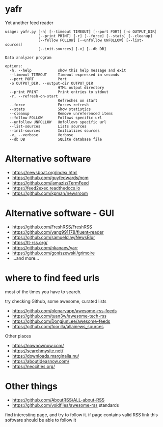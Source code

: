 # yafr
Yet another feed reader

```
usage: yafr.py [-h] [--timeout TIMEOUT] [--port PORT] [-o OUTPUT_DIR]
               [--print PRINT] [-r] [--force] [--stats] [--cleanup]
               [--follow FOLLOW] [--unfollow UNFOLLOW] [--list-sources]
               [--init-sources] [-v] [--db DB]

Data analyzer program

options:
  -h, --help            show this help message and exit
  --timeout TIMEOUT     Timeout expressed in seconds
  --port PORT           Port
  -o OUTPUT_DIR, --output-dir OUTPUT_DIR
                        HTML output directory
  --print PRINT         Print entries to stdout
  -r, --refresh-on-start
                        Refreshes on start
  --force               Forces refresh
  --stats               Show statistics
  --cleanup             Remove unreferenced items
  --follow FOLLOW       Follows specific url
  --unfollow UNFOLLOW   Unfollows specific url
  --list-sources        Lists sources
  --init-sources        Initializes sources
  -v, --verbose         Verbose
  --db DB               SQLite database file
```

# Alternative software

 - https://newsboat.org/index.html
 - https://github.com/guyfedwards/nom
 - https://github.com/iamaziz/TermFeed
 - https://feed2exec.readthedocs.io
 - https://github.com/kpman/newsroom

# Alternative software - GUI

 - https://github.com/FreshRSS/FreshRSS
 - https://github.com/yang991178/fluent-reader
 - https://github.com/samuelclay/NewsBlur
 - https://tt-rss.org/
 - https://github.com/nkanaev/yarr
 - https://github.com/goniszewski/grimoire
 - ...and more...

# where to find feed urls

most of the times you have to search.

try checking Github, some awesome, curated lists 

 - https://github.com/plenaryapp/awesome-rss-feeds
 - https://github.com/tuan3w/awesome-tech-rss
 - https://github.com/DongjunLee/awesome-feeds
 - https://github.com/foorilla/allainews_sources

Other places

 - https://nownownow.com/
 - https://searchmysite.net/
 - https://downloads.marginalia.nu/
 - https://aboutideasnow.com/
 - https://neocities.org/

# Other things

 - https://github.com/AboutRSS/ALL-about-RSS
 - https://github.com/voidfiles/awesome-rss standards
 
find interesting page, and try to follow it. if page contains valid RSS link this software should be able to follow it
